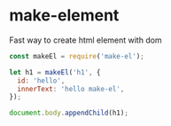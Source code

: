 # make-element
Fast way to create html element with dom

```javascript
const makeEl = require('make-el');

let h1 = makeEl('h1', {
  id: 'hello',
  innerText: 'hello make-el',
});

document.body.appendChild(h1);
```
